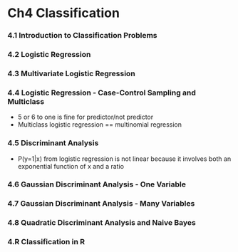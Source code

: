# Ch4 Classification

### 4.1 Introduction to Classification Problems 

### 4.2 Logistic Regression 

### 4.3 Multivariate Logistic Regression 

### 4.4 Logistic Regression - Case-Control Sampling and Multiclass 

* 5 or 6 to one is fine for predictor/not predictor 
* Multiclass logistic regression == multinomial regression

### 4.5 Discriminant Analysis 

* P(y=1|x) from logistic regression is not linear because it involves both an exponential function of x and a ratio

### 4.6 Gaussian Discriminant Analysis - One Variable 

### 4.7 Gaussian Discriminant Analysis - Many Variables 

### 4.8 Quadratic Discriminant Analysis and Naive Bayes 

### 4.R Classification in R 


